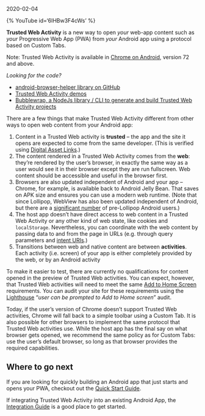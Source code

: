 2020-02-04

{% YouTube id=‘6lHBw3F4cWs’ %}

**Trusted Web Activity** is a new way to open _your_ web-app content such as _your_ Progressive Web App (PWA) from _your_ Android app using a protocol based on Custom Tabs.

Note: Trusted Web Activity is available in [Chrome on Android](https://play.google.com/store/apps/details?id=com.android.chrome), version 72 and above.

_Looking for the code?_

- [android-browser-helper library on GitHub](https://github.com/GoogleChrome/android-browser-helper)
- [Trusted Web Activity demos](https://github.com/GoogleChrome/android-browser-helper/tree/master/demos)
- [Bubblewrap, a NodeJs library / CLI to generate and build Trusted Web Activity projects](https://github.com/GoogleChromeLabs/bubblewrap)

There are a few things that make Trusted Web Activity different from other ways to open web content from your Android app:

1.  Content in a Trusted Web activity is **trusted** – the app and the site it opens are expected to come from the same developer. (This is verified using [Digital Asset Links](https://developers.google.com/digital-asset-links/v1/getting-started).)
2.  The content rendered in a Trusted Web Activity comes from the **web**: they’re rendered by the user’s browser, in exactly the same way as a user would see it in their browser except they are run fullscreen. Web content should be accessible and useful in the browser first.
3.  Browsers are also updated independent of Android and your app – Chrome, for example, is available back to Android Jelly Bean. That saves on APK size and ensures you can use a modern web runtime. (Note that since Lollipop, WebView has also been updated independent of Android, but there are a [significant number](https://developer.android.com/about/dashboards/index.html) of pre-Lollipop Android users.)
4.  The host app doesn’t have direct access to web content in a Trusted Web Activity or any other kind of web state, like cookies and `localStorage`. Nevertheless, you can coordinate with the web content by passing data to and from the page in URLs (e.g. through query parameters and [intent URIs](/docs/multidevice/android/intents).)
5.  Transitions between web and native content are between **activities**. Each activity (i.e. screen) of your app is either completely provided by the web, or by an Android activity

To make it easier to test, there are currently no qualifications for content opened in the preview of Trusted Web activities. You can expect, however, that Trusted Web activities will need to meet the same [Add to Home Screen](https://web.dev/customize-install/#criteria) requirements. You can audit your site for these requirements using the [Lighthouse](https://web.dev/measure/) “_user can be prompted to Add to Home screen_” audit.

Today, if the user’s version of Chrome doesn’t support Trusted Web activities, Chrome will fall back to a simple toolbar using a Custom Tab. It is also possible for other browsers to implement the same protocol that Trusted Web activities use. While the host app has the final say on what browser gets opened, we recommend the same policy as for Custom Tabs: use the user’s default browser, so long as that browser provides the required capabilities.

## Where to go next

If you are looking for quickly building an Android app that just starts and opens your PWA, checkout out the [Quick Start Guide](/docs/android/trusted-web-activity/quick-start/).

If integrating Trusted Web Activity into an existing Android App, the [Integration Guide](/docs/android/trusted-web-activity/integration-guide/) is a good place to get started.
